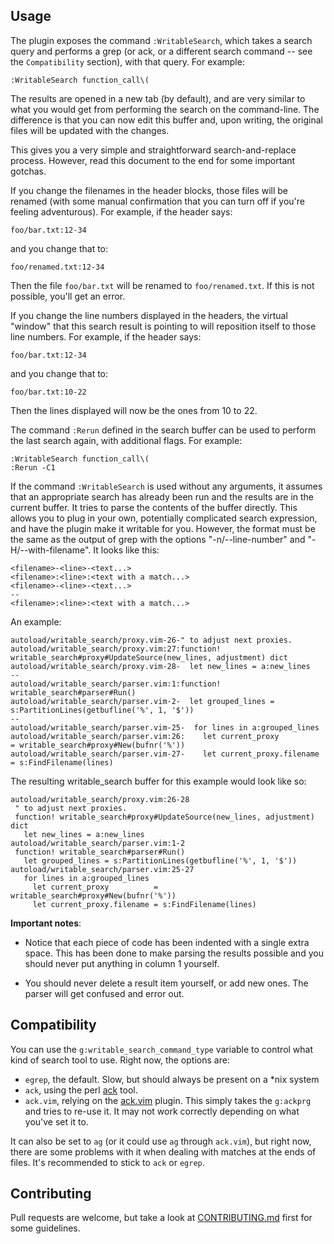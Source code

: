 ## Usage

The plugin exposes the command `:WritableSearch`, which takes a search query
and performs a grep (or ack, or a different search command -- see the
`Compatibility` section), with that query. For example:


``` vim
:WritableSearch function_call\(
```

The results are opened in a new tab (by default), and are very similar to what
you would get from performing the search on the command-line. The difference is
that you can now edit this buffer and, upon writing, the original files will be
updated with the changes.

This gives you a very simple and straightforward search-and-replace process.
However, read this document to the end for some important gotchas.

If you change the filenames in the header blocks, those files will be renamed
(with some manual confirmation that you can turn off if you're feeling
adventurous). For example, if the header says:

```
foo/bar.txt:12-34
```

and you change that to:

```
foo/renamed.txt:12-34
```

Then the file `foo/bar.txt` will be renamed to `foo/renamed.txt`. If this is
not possible, you'll get an error.

If you change the line numbers displayed in the headers, the virtual "window"
that this search result is pointing to will reposition itself to those line
numbers. For example, if the header says:

```
foo/bar.txt:12-34
```

and you change that to:

```
foo/bar.txt:10-22
```

Then the lines displayed will now be the ones from 10 to 22.

The command `:Rerun` defined in the search buffer can be used to perform the
last search again, with additional flags. For example:

``` vim
:WritableSearch function_call\(
:Rerun -C1
```

If the command `:WritableSearch` is used without any arguments, it assumes
that an appropriate search has already been run and the results are in the
current buffer. It tries to parse the contents of the buffer directly. This
allows you to plug in your own, potentially complicated search expression, and
have the plugin make it writable for you. However, the format must be the same
as the output of grep with the options "-n/--line-number" and
"-H/--with-filename". It looks like this:

```
<filename>-<line>-<text...>
<filename>:<line>:<text with a match...>
<filename>-<line>-<text...>
--
<filename>:<line>:<text with a match...>
```

An example:

```
autoload/writable_search/proxy.vim-26-" to adjust next proxies.
autoload/writable_search/proxy.vim:27:function! writable_search#proxy#UpdateSource(new_lines, adjustment) dict
autoload/writable_search/proxy.vim-28-  let new_lines = a:new_lines
--
autoload/writable_search/parser.vim:1:function! writable_search#parser#Run()
autoload/writable_search/parser.vim-2-  let grouped_lines = s:PartitionLines(getbufline('%', 1, '$'))
--
autoload/writable_search/parser.vim-25-  for lines in a:grouped_lines
autoload/writable_search/parser.vim:26:    let current_proxy          = writable_search#proxy#New(bufnr('%'))
autoload/writable_search/parser.vim-27-    let current_proxy.filename = s:FindFilename(lines)
```

The resulting writable_search buffer for this example would look like so:

```
autoload/writable_search/proxy.vim:26-28
 " to adjust next proxies.
 function! writable_search#proxy#UpdateSource(new_lines, adjustment) dict
   let new_lines = a:new_lines
autoload/writable_search/parser.vim:1-2
 function! writable_search#parser#Run()
   let grouped_lines = s:PartitionLines(getbufline('%', 1, '$'))
autoload/writable_search/parser.vim:25-27
   for lines in a:grouped_lines
     let current_proxy          = writable_search#proxy#New(bufnr('%'))
     let current_proxy.filename = s:FindFilename(lines)
```

**Important notes**:

- Notice that each piece of code has been indented with a single extra space.
  This has been done to make parsing the results possible and you should never
  put anything in column 1 yourself.

- You should never delete a result item yourself, or add new ones. The parser
  will get confused and error out.

## Compatibility

You can use the `g:writable_search_command_type` variable to control what kind of search tool to use. Right now, the options are:

- `egrep`, the default. Slow, but should always be present on a *nix system
- `ack`, using the perl [ack](http://beyondgrep.com/) tool.
- `ack.vim`, relying on the [ack.vim](https://github.com/mileszs/ack.vim) plugin. This simply takes the `g:ackprg` and tries to re-use it. It may not work correctly depending on what you've set it to.

It can also be set to `ag` (or it could use `ag` through `ack.vim`), but right now, there are some problems with it when dealing with matches at the ends of files. It's recommended to stick to `ack` or `egrep`.

## Contributing

Pull requests are welcome, but take a look at [CONTRIBUTING.md](https://github.com/AndrewRadev/writable_search.vim/blob/master/CONTRIBUTING.md) first for some guidelines.
